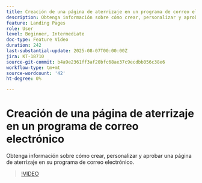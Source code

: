 ```yaml
---
title: Creación de una página de aterrizaje en un programa de correo electrónico
description: Obtenga información sobre cómo crear, personalizar y aprobar una página de aterrizaje en su programa de correo electrónico.
feature: Landing Pages
role: User
level: Beginner, Intermediate
doc-type: Feature Video
duration: 242
last-substantial-update: 2025-08-07T00:00:00Z
jira: KT-18710
source-git-commit: b4a9e2361ff3af20bfc68ae37c9ecdbb056c38e6
workflow-type: tm+mt
source-wordcount: '42'
ht-degree: 0%

---
```



# Creación de una página de aterrizaje en un programa de correo electrónico

Obtenga información sobre cómo crear, personalizar y aprobar una página de aterrizaje en su programa de correo electrónico.

>[!VIDEO](https://video.tv.adobe.com/v/3470631/?learn=on&enablevpops)
